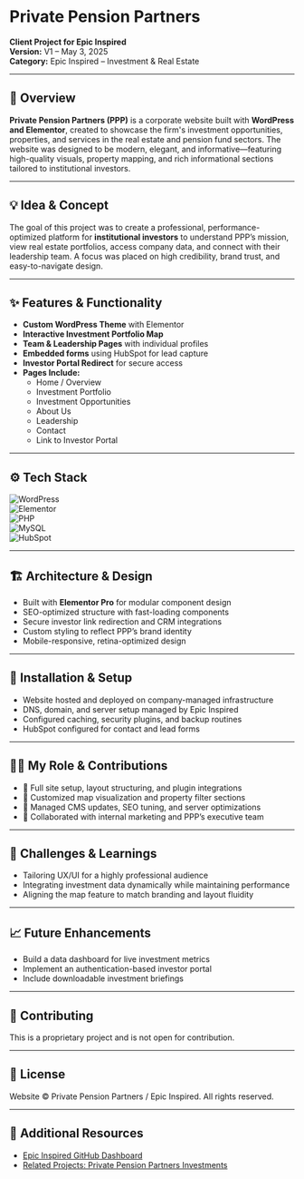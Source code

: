 # **Private Pension Partners**  
**Client Project for Epic Inspired**  
**Version:** V1 – May 3, 2025  
**Category:** Epic Inspired – Investment & Real Estate  

---

## 🧭 Overview  
**Private Pension Partners (PPP)** is a corporate website built with **WordPress and Elementor**, created to showcase the firm's investment opportunities, properties, and services in the real estate and pension fund sectors. The website was designed to be modern, elegant, and informative—featuring high-quality visuals, property mapping, and rich informational sections tailored to institutional investors.

---

## 💡 Idea & Concept  
The goal of this project was to create a professional, performance-optimized platform for **institutional investors** to understand PPP’s mission, view real estate portfolios, access company data, and connect with their leadership team. A focus was placed on high credibility, brand trust, and easy-to-navigate design.

---

## ✨ Features & Functionality  
- **Custom WordPress Theme** with Elementor  
- **Interactive Investment Portfolio Map**  
- **Team & Leadership Pages** with individual profiles  
- **Embedded forms** using HubSpot for lead capture  
- **Investor Portal Redirect** for secure access  
- **Pages Include:**
  - Home / Overview  
  - Investment Portfolio  
  - Investment Opportunities  
  - About Us  
  - Leadership  
  - Contact  
  - Link to Investor Portal  

---

## ⚙️ Tech Stack  
![WordPress](https://img.shields.io/badge/WordPress-21759B?style=for-the-badge&logo=wordpress&logoColor=white)  
![Elementor](https://img.shields.io/badge/Elementor-92003B?style=for-the-badge&logo=elementor&logoColor=white)  
![PHP](https://img.shields.io/badge/PHP-777BB4?style=for-the-badge&logo=php&logoColor=white)  
![MySQL](https://img.shields.io/badge/MySQL-4479A1?style=for-the-badge&logo=mysql&logoColor=white)  
![HubSpot](https://img.shields.io/badge/HubSpot-FF7A59?style=for-the-badge&logo=hubspot&logoColor=white)

---

## 🏗 Architecture & Design  
- Built with **Elementor Pro** for modular component design  
- SEO-optimized structure with fast-loading components  
- Secure investor link redirection and CRM integrations  
- Custom styling to reflect PPP’s brand identity  
- Mobile-responsive, retina-optimized design  

---

## 🚀 Installation & Setup  
- Website hosted and deployed on company-managed infrastructure  
- DNS, domain, and server setup managed by Epic Inspired  
- Configured caching, security plugins, and backup routines  
- HubSpot configured for contact and lead forms  

---

## 🧑‍💻 My Role & Contributions  
- 🧱 Full site setup, layout structuring, and plugin integrations  
- 🎨 Customized map visualization and property filter sections  
- 🔧 Managed CMS updates, SEO tuning, and server optimizations  
- 🤝 Collaborated with internal marketing and PPP’s executive team  

---

## 🧗 Challenges & Learnings  
- Tailoring UX/UI for a highly professional audience  
- Integrating investment data dynamically while maintaining performance  
- Aligning the map feature to match branding and layout fluidity  

---

## 📈 Future Enhancements  
- Build a data dashboard for live investment metrics  
- Implement an authentication-based investor portal  
- Include downloadable investment briefings  

---

## 🤝 Contributing  
This is a proprietary project and is not open for contribution.

---

## 🪪 License  
Website © Private Pension Partners / Epic Inspired. All rights reserved.  

---

## 🔗 Additional Resources  
- [Epic Inspired GitHub Dashboard](../GitHubDashboard.md)  
- [Related Projects: Private Pension Partners Investments](../PrivatePensionPartnersInvestments.md)